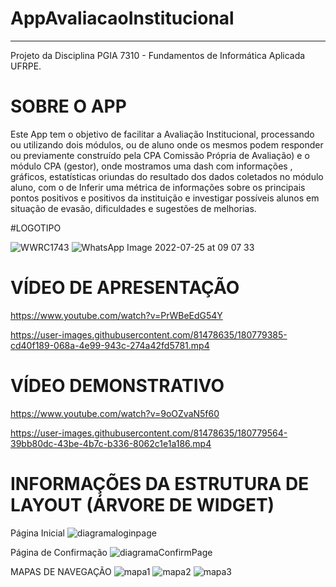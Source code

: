 # AppAvaliacaoInstitucional
___________________________________________________________________________
Projeto da Disciplina PGIA 7310 - Fundamentos de Informática Aplicada UFRPE.
# SOBRE O APP
Este App tem o objetivo de facilitar a Avaliação Institucional, processando ou utilizando dois módulos, ou de aluno onde os mesmos podem responder ou previamente construído pela CPA Comissão Própria de Avaliação) e o módulo CPA (gestor), onde mostramos uma dash com informações , gráficos, estatísticas oriundas do resultado dos dados coletados no módulo aluno, com o de Inferir uma métrica de informações sobre os principais pontos positivos e positivos da instituição e investigar possíveis alunos em situação de evasão, dificuldades e sugestões de melhorias.

#LOGOTIPO

![WWRC1743](https://user-images.githubusercontent.com/81478635/180779175-2857bb2c-21f0-48f6-a9a3-90011ff31be7.JPG)
![WhatsApp Image 2022-07-25 at 09 07 33](https://user-images.githubusercontent.com/81478635/180779216-740c7fcd-1f1b-439d-9d84-21edeef920d5.jpeg)

# VÍDEO DE APRESENTAÇÃO
https://www.youtube.com/watch?v=PrWBeEdG54Y


https://user-images.githubusercontent.com/81478635/180779385-cd40f189-068a-4e99-943c-274a42fd5781.mp4

# VÍDEO DEMONSTRATIVO
https://www.youtube.com/watch?v=9oOZvaN5f60


https://user-images.githubusercontent.com/81478635/180779564-39bb80dc-43be-4b7c-b336-8062c1e1a186.mp4

# INFORMAÇÕES DA ESTRUTURA DE LAYOUT (ÁRVORE DE WIDGET)
Página Inicial
![diagramaloginpage](https://user-images.githubusercontent.com/81478635/180779689-fa4380b1-7316-4be2-8021-8d00522f2e82.png)

Página de Confirmação
![diagramaConfirmPage](https://user-images.githubusercontent.com/81478635/180779763-94aca112-4475-47c1-b491-043cf3eecdfa.png)

MAPAS DE NAVEGAÇÃO
![mapa1](https://user-images.githubusercontent.com/81478635/180779826-f3bc1223-4310-4af9-9b73-8c370dfcea55.png)
![mapa2](https://user-images.githubusercontent.com/81478635/180779859-797db920-f750-4786-8b22-8c8fb9b14e9d.png)
![mapa3](https://user-images.githubusercontent.com/81478635/180779884-06e90a2f-02e6-4a40-bf6f-187601d83c34.png)









